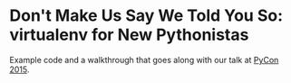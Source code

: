 # Don't Make Us Say We Told You So: virtualenv for New Pythonistas
Example code and a walkthrough that goes along with our talk at 
[PyCon 2015](https://us.pycon.org/2015/schedule/presentation/421/).
